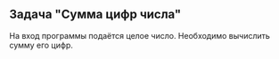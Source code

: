 ## Задача "Сумма цифр числа"

На вход программы подаётся целое число.
Необходимо вычислить сумму его цифр.
